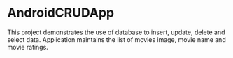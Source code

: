 # AndroidCRUDApp

This project demonstrates the use of database to insert, update, delete and select data.
Application maintains the list of movies image, movie name and movie ratings.
